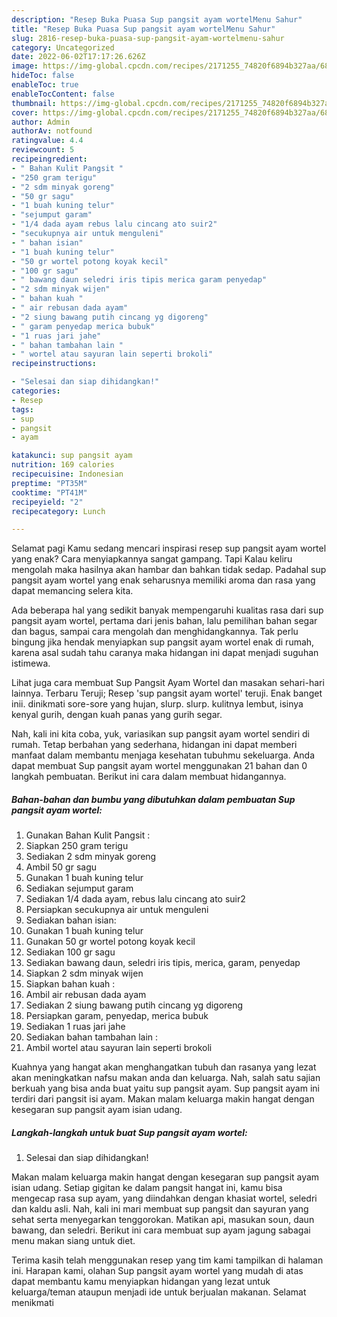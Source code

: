 ```yaml
---
description: "Resep Buka Puasa Sup pangsit ayam wortelMenu Sahur"
title: "Resep Buka Puasa Sup pangsit ayam wortelMenu Sahur"
slug: 2816-resep-buka-puasa-sup-pangsit-ayam-wortelmenu-sahur
category: Uncategorized
date: 2022-06-02T17:17:26.626Z
image: https://img-global.cpcdn.com/recipes/2171255_74820f6894b327aa/680x482cq70/sup-pangsit-ayam-wortel-foto-resep-utama.jpg
hideToc: false
enableToc: true
enableTocContent: false
thumbnail: https://img-global.cpcdn.com/recipes/2171255_74820f6894b327aa/680x482cq70/sup-pangsit-ayam-wortel-foto-resep-utama.jpg
cover: https://img-global.cpcdn.com/recipes/2171255_74820f6894b327aa/680x482cq70/sup-pangsit-ayam-wortel-foto-resep-utama.jpg
author: Admin
authorAv: notfound
ratingvalue: 4.4
reviewcount: 5
recipeingredient:
- " Bahan Kulit Pangsit "
- "250 gram terigu"
- "2 sdm minyak goreng"
- "50 gr sagu"
- "1 buah kuning telur"
- "sejumput garam"
- "1/4 dada ayam rebus lalu cincang ato suir2"
- "secukupnya air untuk menguleni"
- " bahan isian"
- "1 buah kuning telur"
- "50 gr wortel potong koyak kecil"
- "100 gr sagu"
- " bawang daun seledri iris tipis merica garam penyedap"
- "2 sdm minyak wijen"
- " bahan kuah "
- " air rebusan dada ayam"
- "2 siung bawang putih cincang yg digoreng"
- " garam penyedap merica bubuk"
- "1 ruas jari jahe"
- " bahan tambahan lain "
- " wortel atau sayuran lain seperti brokoli"
recipeinstructions:

- "Selesai dan siap dihidangkan!"
categories:
- Resep
tags:
- sup
- pangsit
- ayam

katakunci: sup pangsit ayam 
nutrition: 169 calories
recipecuisine: Indonesian
preptime: "PT35M"
cooktime: "PT41M"
recipeyield: "2"
recipecategory: Lunch

---
```



Selamat pagi Kamu sedang mencari inspirasi resep sup pangsit ayam wortel yang enak? Cara menyiapkannya sangat gampang. Tapi Kalau keliru mengolah maka hasilnya akan hambar dan bahkan tidak sedap. Padahal sup pangsit ayam wortel yang enak seharusnya memiliki aroma dan rasa yang dapat memancing selera kita.


Ada beberapa hal yang sedikit banyak mempengaruhi kualitas rasa dari sup pangsit ayam wortel, pertama dari jenis bahan, lalu pemilihan bahan segar dan bagus, sampai cara mengolah dan menghidangkannya. Tak perlu bingung jika hendak menyiapkan sup pangsit ayam wortel enak di rumah, karena asal sudah tahu caranya maka hidangan ini dapat menjadi suguhan istimewa.

Lihat juga cara membuat Sup Pangsit Ayam Wortel dan masakan sehari-hari lainnya. Terbaru Teruji; Resep &#39;sup pangsit ayam wortel&#39; teruji. Enak banget inii. dinikmati sore-sore yang hujan, slurp. slurp. kulitnya lembut, isinya kenyal gurih, dengan kuah panas yang gurih segar.


Nah, kali ini kita coba, yuk, variasikan sup pangsit ayam wortel sendiri di rumah. Tetap berbahan yang sederhana, hidangan ini dapat memberi manfaat dalam membantu menjaga kesehatan tubuhmu sekeluarga. Anda dapat membuat Sup pangsit ayam wortel menggunakan 21 bahan dan 0 langkah pembuatan. Berikut ini cara dalam membuat hidangannya.

<!--inarticleads1-->

##### Bahan-bahan dan bumbu yang dibutuhkan dalam pembuatan Sup pangsit ayam wortel:

1. Gunakan  Bahan Kulit Pangsit :
1. Siapkan 250 gram terigu
1. Sediakan 2 sdm minyak goreng
1. Ambil 50 gr sagu
1. Gunakan 1 buah kuning telur
1. Sediakan sejumput garam
1. Sediakan 1/4 dada ayam, rebus lalu cincang ato suir2
1. Persiapkan secukupnya air untuk menguleni
1. Sediakan  bahan isian:
1. Gunakan 1 buah kuning telur
1. Gunakan 50 gr wortel potong koyak kecil
1. Sediakan 100 gr sagu
1. Sediakan  bawang daun, seledri iris tipis, merica, garam, penyedap
1. Siapkan 2 sdm minyak wijen
1. Siapkan  bahan kuah :
1. Ambil  air rebusan dada ayam
1. Sediakan 2 siung bawang putih cincang yg digoreng
1. Persiapkan  garam, penyedap, merica bubuk
1. Sediakan 1 ruas jari jahe
1. Sediakan  bahan tambahan lain :
1. Ambil  wortel atau sayuran lain seperti brokoli


Kuahnya yang hangat akan menghangatkan tubuh dan rasanya yang lezat akan meningkatkan nafsu makan anda dan keluarga. Nah, salah satu sajian berkuah yang bisa anda buat yaitu sup pangsit ayam. Sup pangsit ayam ini terdiri dari pangsit isi ayam. Makan malam keluarga makin hangat dengan kesegaran sup pangsit ayam isian udang. 

<!--inarticleads2-->

##### Langkah-langkah untuk buat Sup pangsit ayam wortel:


1. Selesai dan siap dihidangkan!

Makan malam keluarga makin hangat dengan kesegaran sup pangsit ayam isian udang. Setiap gigitan ke dalam pangsit hangat ini, kamu bisa mengecap rasa sup ayam, yang diindahkan dengan khasiat wortel, seledri dan kaldu asli. Nah, kali ini mari membuat sup pangsit dan sayuran yang sehat serta menyegarkan tenggorokan. Matikan api, masukan soun, daun bawang, dan seledri. Berikut ini cara membuat sup ayam jagung sabagai menu makan siang untuk diet. 

Terima kasih telah menggunakan resep yang tim kami tampilkan di halaman ini. Harapan kami, olahan Sup pangsit ayam wortel yang mudah di atas dapat membantu kamu menyiapkan hidangan yang lezat untuk keluarga/teman ataupun menjadi ide untuk berjualan makanan. Selamat menikmati
